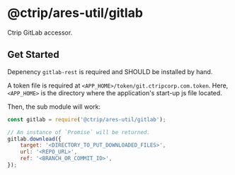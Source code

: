 #	@ctrip/ares-util/gitlab

Ctrip GitLab accessor.

##	Get Started

Depenency `gitlab-rest` is required and SHOULD be installed by hand.

A token file is required at `<APP_HOME>/token/git.ctripcorp.com.token`. Here, `<APP_HOME>` is the directory where the application's start-up js file located.

Then, the sub module will work:
```javascript
const gitlab = require('@ctrip/ares-util/gitlab');

// An instance of `Promise` will be returned.
gitlab.download({
	target: '<DIRECTORY_TO_PUT_DOWNLOADED_FILES>',
	url: '<REPO_URL>',
	ref: '<BRANCH_OR_COMMIT_ID>',
});
```